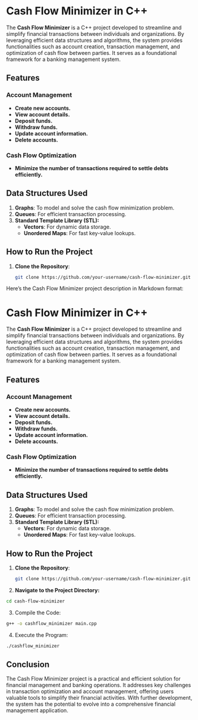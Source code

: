 # Cash Flow Minimizer in C++

The **Cash Flow Minimizer** is a C++ project developed to streamline and simplify financial transactions between individuals and organizations. By leveraging efficient data structures and algorithms, the system provides functionalities such as account creation, transaction management, and optimization of cash flow between parties. It serves as a foundational framework for a banking management system.



## Features

### Account Management
- **Create new accounts.**  
- **View account details.**  
- **Deposit funds.**  
- **Withdraw funds.**  
- **Update account information.**  
- **Delete accounts.**

### Cash Flow Optimization
- **Minimize the number of transactions required to settle debts efficiently.**



## Data Structures Used

1. **Graphs**: To model and solve the cash flow minimization problem.  
2. **Queues**: For efficient transaction processing.  
3. **Standard Template Library (STL):**  
   - **Vectors**: For dynamic data storage.  
   - **Unordered Maps**: For fast key-value lookups.




## How to Run the Project

1. **Clone the Repository**:  
   ```bash
   git clone https://github.com/your-username/cash-flow-minimizer.git

Here’s the Cash Flow Minimizer project description in Markdown format:

# Cash Flow Minimizer in C++

The **Cash Flow Minimizer** is a C++ project developed to streamline and simplify financial transactions between individuals and organizations. By leveraging efficient data structures and algorithms, the system provides functionalities such as account creation, transaction management, and optimization of cash flow between parties. It serves as a foundational framework for a banking management system.



## Features

### Account Management
- **Create new accounts.**  
- **View account details.**  
- **Deposit funds.**  
- **Withdraw funds.**  
- **Update account information.**  
- **Delete accounts.**

### Cash Flow Optimization
- **Minimize the number of transactions required to settle debts efficiently.**



## Data Structures Used

1. **Graphs**: To model and solve the cash flow minimization problem.  
2. **Queues**: For efficient transaction processing.  
3. **Standard Template Library (STL):**  
   - **Vectors**: For dynamic data storage.  
   - **Unordered Maps**: For fast key-value lookups.




## How to Run the Project

1. **Clone the Repository**:  
   ```bash
   git clone https://github.com/your-username/cash-flow-minimizer.git
   ```

2. **Navigate to the Project Directory:**
```bash
cd cash-flow-minimizer
```

3.	Compile the Code:
```bash
g++ -o cashflow_minimizer main.cpp
```

4.	Execute the Program:
```bash
./cashflow_minimizer
```

## Conclusion

The Cash Flow Minimizer project is a practical and efficient solution for financial management and banking operations. It addresses key challenges in transaction optimization and account management, offering users valuable tools to simplify their financial activities. With further development, the system has the potential to evolve into a comprehensive financial management application.

